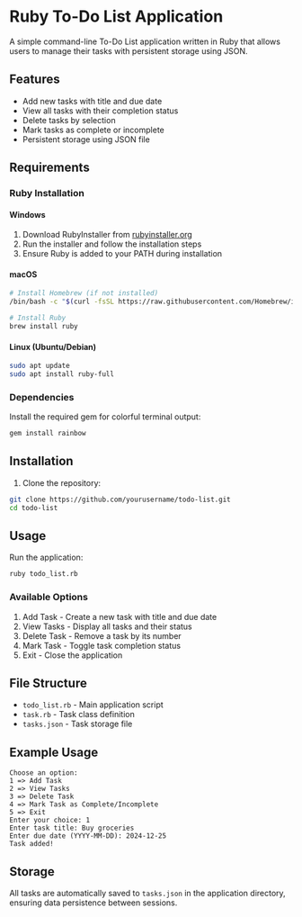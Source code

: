 # Ruby To-Do List Application

A simple command-line To-Do List application written in Ruby that allows users to manage their tasks with persistent storage using JSON.

## Features

* Add new tasks with title and due date
* View all tasks with their completion status
* Delete tasks by selection
* Mark tasks as complete or incomplete
* Persistent storage using JSON file

## Requirements

### Ruby Installation

#### Windows
1. Download RubyInstaller from [rubyinstaller.org](https://rubyinstaller.org/)
2. Run the installer and follow the installation steps
3. Ensure Ruby is added to your PATH during installation

#### macOS
```bash
# Install Homebrew (if not installed)
/bin/bash -c "$(curl -fsSL https://raw.githubusercontent.com/Homebrew/install/HEAD/install.sh)"

# Install Ruby
brew install ruby
```

#### Linux (Ubuntu/Debian)
```bash
sudo apt update
sudo apt install ruby-full
```

### Dependencies

Install the required gem for colorful terminal output:
```bash
gem install rainbow
```

## Installation

1. Clone the repository:
```bash
git clone https://github.com/yourusername/todo-list.git
cd todo-list
```

## Usage

Run the application:
```bash
ruby todo_list.rb
```

### Available Options

1. Add Task - Create a new task with title and due date
2. View Tasks - Display all tasks and their status
3. Delete Task - Remove a task by its number
4. Mark Task - Toggle task completion status
5. Exit - Close the application

## File Structure

* `todo_list.rb` - Main application script
* `task.rb` - Task class definition
* `tasks.json` - Task storage file

## Example Usage

```
Choose an option:
1 => Add Task
2 => View Tasks
3 => Delete Task
4 => Mark Task as Complete/Incomplete
5 => Exit
Enter your choice: 1
Enter task title: Buy groceries
Enter due date (YYYY-MM-DD): 2024-12-25
Task added!
```

## Storage

All tasks are automatically saved to `tasks.json` in the application directory, ensuring data persistence between sessions.